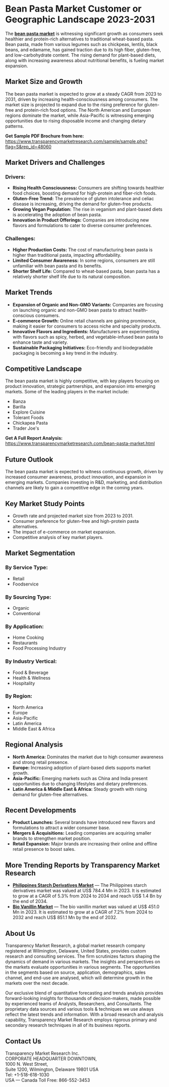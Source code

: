 # Bean Pasta Market Customer or Geographic Landscape 2023-2031

The [**bean pasta market**](https://www.transparencymarketresearch.com/bean-pasta-market.html) is witnessing significant growth as consumers seek healthier and protein-rich alternatives to traditional wheat-based pasta. Bean pasta, made from various legumes such as chickpeas, lentils, black beans, and edamame, has gained traction due to its high fiber, gluten-free, and low-carbohydrate content. The rising demand for plant-based diets, along with increasing awareness about nutritional benefits, is fueling market expansion.

## Market Size and Growth

The bean pasta market is expected to grow at a steady CAGR from 2023 to 2031, driven by increasing health-consciousness among consumers. The market size is projected to expand due to the rising preference for gluten-free and protein-rich food options. The North American and European regions dominate the market, while Asia-Pacific is witnessing emerging opportunities due to rising disposable income and changing dietary patterns.

**Get Sample PDF Brochure from here:**  
<https://www.transparencymarketresearch.com/sample/sample.php?flag=S&rep_id=48060>

## Market Drivers and Challenges

### Drivers:
- **Rising Health Consciousness:** Consumers are shifting towards healthier food choices, boosting demand for high-protein and fiber-rich foods.
- **Gluten-Free Trend:** The prevalence of gluten intolerance and celiac disease is increasing, driving the demand for gluten-free products.
- **Growing Vegan Population:** The rise in veganism and plant-based diets is accelerating the adoption of bean pasta.
- **Innovation in Product Offerings:** Companies are introducing new flavors and formulations to cater to diverse consumer preferences.

### Challenges:
- **Higher Production Costs:** The cost of manufacturing bean pasta is higher than traditional pasta, impacting affordability.
- **Limited Consumer Awareness:** In some regions, consumers are still unfamiliar with bean pasta and its benefits.
- **Shorter Shelf Life:** Compared to wheat-based pasta, bean pasta has a relatively shorter shelf life due to its natural composition.

## Market Trends
- **Expansion of Organic and Non-GMO Variants:** Companies are focusing on launching organic and non-GMO bean pasta to attract health-conscious consumers.
- **E-commerce Growth:** Online retail channels are gaining prominence, making it easier for consumers to access niche and specialty products.
- **Innovative Flavors and Ingredients:** Manufacturers are experimenting with flavors such as spicy, herbed, and vegetable-infused bean pasta to enhance taste and variety.
- **Sustainable Packaging Initiatives:** Eco-friendly and biodegradable packaging is becoming a key trend in the industry.

## Competitive Landscape

The bean pasta market is highly competitive, with key players focusing on product innovation, strategic partnerships, and expansion into emerging markets. Some of the leading players in the market include:
- Banza
- Barilla
- Explore Cuisine
- Tolerant Foods
- Chickapea Pasta
- Trader Joe's

**Get A Full Report Analysis:**  
<https://www.transparencymarketresearch.com/bean-pasta-market.html>

## Future Outlook

The bean pasta market is expected to witness continuous growth, driven by increased consumer awareness, product innovation, and expansion in emerging markets. Companies investing in R&D, marketing, and distribution channels are likely to gain a competitive edge in the coming years.

## Key Market Study Points
- Growth rate and projected market size from 2023 to 2031.
- Consumer preference for gluten-free and high-protein pasta alternatives.
- The impact of e-commerce on market expansion.
- Competitive analysis of key market players.

## Market Segmentation

### By Service Type:
- Retail
- Foodservice

### By Sourcing Type:
- Organic
- Conventional

### By Application:
- Home Cooking
- Restaurants
- Food Processing Industry

### By Industry Vertical:
- Food & Beverage
- Health & Wellness
- Hospitality

### By Region:
- North America
- Europe
- Asia-Pacific
- Latin America
- Middle East & Africa

## Regional Analysis
- **North America:** Dominates the market due to high consumer awareness and strong retail presence.
- **Europe:** Increasing adoption of plant-based diets supports market growth.
- **Asia-Pacific:** Emerging markets such as China and India present opportunities due to changing lifestyles and dietary preferences.
- **Latin America & Middle East & Africa:** Steady growth with rising demand for gluten-free alternatives.

## Recent Developments
- **Product Launches:** Several brands have introduced new flavors and formulations to attract a wider consumer base.
- **Mergers & Acquisitions:** Leading companies are acquiring smaller brands to strengthen market position.
- **Retail Expansion:** Major brands are increasing their online and offline retail presence to boost sales.

## More Trending Reports by Transparency Market Research
- **[Philippines Starch Derivatives Market](https://www.transparencymarketresearch.com/philippines-starch-derivatives-market.html)** — The Philippines starch derivatives market was valued at US\$ 784.4 Mn in 2023. It is estimated to grow at a CAGR of 5.3% from 2024 to 2034 and reach US\$ 1.4 Bn by the end of 2034.
- **[Bio Vanillin Market](https://www.transparencymarketresearch.com/bio-vanillin-market.html)** — The bio vanillin market was valued at US\$ 451.0 Mn in 2023. It is estimated to grow at a CAGR of 7.2% from 2024 to 2032 and reach US\$ 851.1 Mn by the end of 2032.

## About Us

Transparency Market Research, a global market research company registered at Wilmington, Delaware, United States, provides custom research and consulting services. The firm scrutinizes factors shaping the dynamics of demand in various markets. The insights and perspectives on the markets evaluate opportunities in various segments. The opportunities in the segments based on source, application, demographics, sales channel, and end-use are analysed, which will determine growth in the markets over the next decade.

Our exclusive blend of quantitative forecasting and trends analysis provides forward-looking insights for thousands of decision-makers, made possible by experienced teams of Analysts, Researchers, and Consultants. The proprietary data sources and various tools & techniques we use always reflect the latest trends and information. With a broad research and analysis capability, Transparency Market Research employs rigorous primary and secondary research techniques in all of its business reports.

## Contact Us

Transparency Market Research Inc.  
CORPORATE HEADQUARTER DOWNTOWN,  
1000 N. West Street,  
Suite 1200, Wilmington, Delaware 19801 USA  
Tel: +1-518-618-1030  
USA — Canada Toll Free: 866-552-3453  